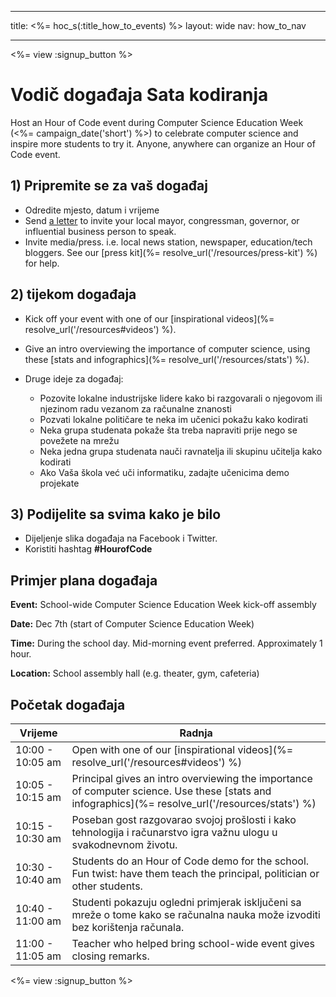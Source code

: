 * * *

title: <%= hoc_s(:title_how_to_events) %> layout: wide nav: how_to_nav

* * *

<%= view :signup_button %>

# Vodič događaja Sata kodiranja

Host an Hour of Code event during Computer Science Education Week (<%= campaign_date('short') %>) to celebrate computer science and inspire more students to try it. Anyone, anywhere can organize an Hour of Code event.

## 1) Pripremite se za vaš događaj

  * Odredite mjesto, datum i vrijeme
  * Send [a letter](https://docs.google.com/a/code.org/document/d/1eP41sKW7y0qq_JvkRIgZK8dWYICaGRZ4CCDETXa78wY/edit) to invite your local mayor, congressman, governor, or influential business person to speak.
  * Invite media/press. i.e. local news station, newspaper, education/tech bloggers. See our [press kit](%= resolve_url('/resources/press-kit') %) for help.

## 2) tijekom događaja

  * Kick off your event with one of our [inspirational videos](%= resolve_url('/resources#videos') %).
  * Give an intro overviewing the importance of computer science, using these [stats and infographics](%= resolve_url('/resources/stats') %).   
      
    
  * Druge ideje za događaj: 
      * Pozovite lokalne industrijske lidere kako bi razgovarali o njegovom ili njezinom radu vezanom za računalne znanosti
      * Pozvati lokalne političare te neka im učenici pokažu kako kodirati
      * Neka grupa studenata pokaže šta treba napraviti prije nego se povežete na mrežu
      * Neka jedna grupa studenata nauči ravnatelja ili skupinu učitelja kako kodirati
      * Ako Vaša škola već uči informatiku, zadajte učenicima demo projekate

## 3) Podijelite sa svima kako je bilo

  * Dijeljenje slika događaja na Facebook i Twitter. 
  * Koristiti hashtag **#HourofCode**

## Primjer plana događaja

**Event:** School-wide Computer Science Education Week kick-off assembly

**Date:** Dec 7th (start of Computer Science Education Week)

**Time:** During the school day. Mid-morning event preferred. Approximately 1 hour.

**Location:** School assembly hall (e.g. theater, gym, cafeteria)   
  


## Početak događaja

| Vrijeme          | Radnja                                                                                                                                            |
| ---------------- | ------------------------------------------------------------------------------------------------------------------------------------------------- |
| 10:00 - 10:05 am | Open with one of our [inspirational videos](%= resolve_url('/resources#videos') %)                                                                |
| 10:05 - 10:15 am | Principal gives an intro overviewing the importance of computer science. Use these [stats and infographics](%= resolve_url('/resources/stats') %) |
| 10:15 - 10:30 am | Poseban gost razgovarao svojoj prošlosti i kako tehnologija i računarstvo igra važnu ulogu u svakodnevnom životu.                                 |
| 10:30 - 10:40 am | Students do an Hour of Code demo for the school. Fun twist: have them teach the principal, politician or other students.                          |
| 10:40 - 11:00 am | Studenti pokazuju ogledni primjerak isključeni sa mreže o tome kako se računalna nauka može izvoditi bez korištenja računala.                     |
| 11:00 - 11:05 am | Teacher who helped bring school-wide event gives closing remarks.                                                                                 |

<%= view :signup_button %>